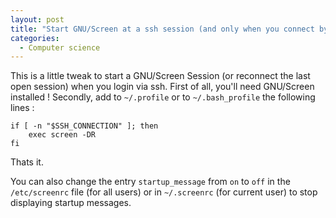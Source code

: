 ```yaml
---
layout: post
title: "Start GNU/Screen at a ssh session (and only when you connect by ssh)"
categories:
  - Computer science
---
```

This is a little tweak to start a GNU/Screen Session (or reconnect the last open session) when you login via ssh.
First of all, you'll need GNU/Screen installed !
Secondly, add to `~/.profile` or to `~/.bash_profile` the following lines :

    if [ -n "$SSH_CONNECTION" ]; then
        exec screen -DR
    fi

Thats it.

You can also change the entry `startup_message` from `on` to `off` in the `/etc/screenrc` file (for all users) or in `~/.screenrc` (for current user) to stop displaying startup messages.

